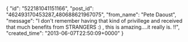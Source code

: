  {
   "id": "522181041151166",
   "post_id": "462493170453287_480688621967075",
   "from_name": "Pete Daoust",
   "message": "I don't remember having that kind of privillege and received that much benefits from STRANGERS :) , this is amazing....it really is. !!",
   "created_time": "2013-06-07T22:50:09+0000"
 }
